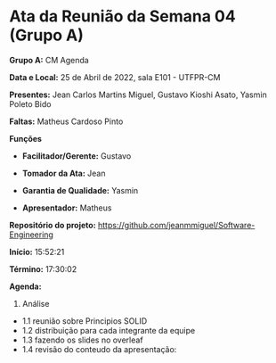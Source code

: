 # Ata da Reunião da Semana 04 (Grupo A)

**Grupo A:** CM Agenda 

**Data e Local:** 25 de Abril de 2022, sala E101 - UTFPR-CM 

**Presentes:** Jean Carlos Martins Miguel, Gustavo Kioshi Asato, Yasmin Poleto Bido

**Faltas:** Matheus Cardoso Pinto

**Funções**

- **Facilitador/Gerente:** Gustavo

- **Tomador da Ata:** Jean

- **Garantia de Qualidade:** Yasmin

- **Apresentador:** Matheus

**Repositório do projeto:** https://github.com/jeanmmiguel/Software-Engineering

**Início:** 15:52:21

**Término:** 17:30:02

**Agenda:**

1. Análise

- 1.1 reunião sobre Principios SOLID
- 1.2 distribuição para cada integrante da equipe 
- 1.3 fazendo os slides no overleaf 
- 1.4 revisão do conteudo da apresentação:
